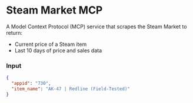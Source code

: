 # Steam Market MCP

A Model Context Protocol (MCP) service that scrapes the Steam Market to return:

- Current price of a Steam item
- Last 10 days of price and sales data

### Input

```json
{
  "appid": "730",
  "item_name": "AK-47 | Redline (Field-Tested)"
}
